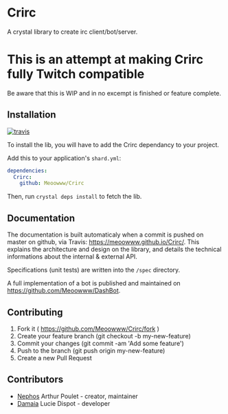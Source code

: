 # Crirc

A crystal library to create irc client/bot/server.

# This is an attempt at making Crirc fully Twitch compatible
Be aware that this is WIP and in no excempt is finished or feature complete.

## Installation

[![travis](https://travis-ci.org/Meoowww/Crirc.svg)](https://travis-ci.org/Meoowww/Crirc)

To install the lib, you will have to add the Crirc dependancy to your project.

Add this to your application's `shard.yml`:

```yaml
dependencies:
  Crirc:
    github: Meoowww/Crirc
```

Then, run ``crystal deps install`` to fetch the lib.

## Documentation

The documentation is built automaticaly when a commit is pushed on master on github, via Travis: <https://meoowww.github.io/Crirc/>.
This explains the architecture and design on the library, and details the technical informations about the internal & external API.

Specifications (unit tests) are written into the `/spec` directory.

A full implementation of a bot is published and maintained on <https://github.com/Meoowww/DashBot>.


## Contributing

1. Fork it ( https://github.com/Meoowww/Crirc/fork )
2. Create your feature branch (git checkout -b my-new-feature)
3. Commit your changes (git commit -am 'Add some feature')
4. Push to the branch (git push origin my-new-feature)
5. Create a new Pull Request


## Contributors

- [Nephos](https://github.com/Nephos) Arthur Poulet - creator, maintainer
- [Damaia](https://github.com/Lucie-Dispot) Lucie Dispot - developer
